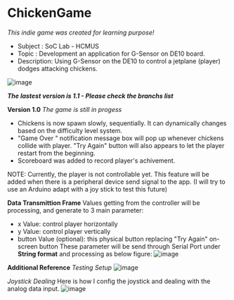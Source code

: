 # ChickenGame
_This indie game was created for learning purpose!_

+ Subject    : SoC Lab - HCMUS
+ Topic      : Development an application for G-Sensor on DE10 board.
+ Description: Using G-Sensor on the DE10 to control a jetplane (player) dodges attacking chickens.

![image](https://github.com/user-attachments/assets/dac34634-3a7a-4123-97df-bacb8d38d6ab)

**_The lastest version is 1.1 - Please check the branchs list_**

**Version 1.0**
_The game is still in progess_
- Chickens is now spawn slowly, sequentially. It can dynamically changes based on the difficulty level system.
- "Game Over " notification message box will pop up whenever chickens collide with player. "Try Again" button will also appears to let the player restart from the beginning.
- Scoreboard was added to record player's achivement.

NOTE: Currently, the player is not controllable yet. This feature will be added when there is a peripheral device send signal to the app.
(I will try to use an Arduino adapt with a joy stick to test this future)

**Data Transmittion Frame**
Values getting from the controller will be processing, and generate to 3 main parameter:
- x Value: control player horizontally
- y Value: control player vertically
- button Value (optional): this physical button replacing "Try Again" on-screen button
These parameter will be send through Serial Port under **String format** and processing as below figure:
![image](https://github.com/user-attachments/assets/c3568ece-4b3b-453a-a1e9-d73fbfd234a6)

**Additional Reference**
_Testing Setup_
![image](https://github.com/user-attachments/assets/28acb836-20f5-4da9-9464-9878bc575df3)

_Joystick Dealing_
Here is how I config the joystick and dealing with the analog data input.
![image](https://github.com/user-attachments/assets/016bf85c-9af3-4827-af16-49f4f21705e2)
